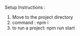 Setup Instructions :

1. Move to the project directory
2. command : npm i
3. to run a project: npm run start
